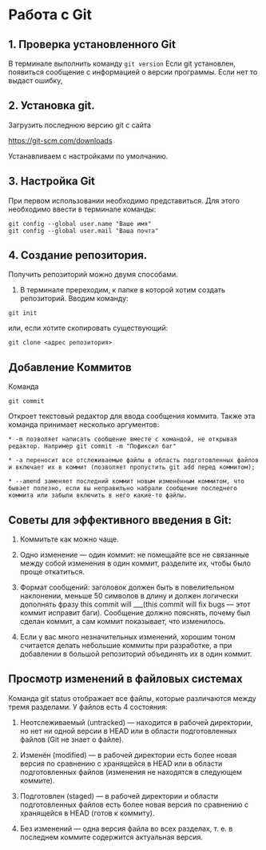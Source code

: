  # Работа с Git

## 1. Проверка установленного Git
 В терминале выполнить команду  `git version`
Если git установлен, появиться сообщение с информацией о версии программы. Если нет то выдаст ошибку,

## 2. Установка git.
Загрузить последнюю версию git с сайта

https://git-scm.com/downloads

Устанавливаем с настройками по умолчанию.


## 3. Настройка Git
При первом использовании необходимо представиться. Для этого необходимо ввести в терминале команды:
```
git config --global user.name "Ваше имя"
git config --global user.mail "Ваша почта"
```
## 4. Создание репозитория.
Получить репозиторий можно двумя способами.
1. В терминале пререходим, к папке в которой хотим создать репозиторий. Вводим команду:
```
git init
```  
или, если хотите скопировать существующий:
```
git clone <адрес репозитория>
```
## Добавление Коммитов
Команда 
```
git commit
```
Откроет текстовый редактор для ввода сообщения коммита. Также эта команда принимает несколько аргументов:
```
* -m позволяет написать сообщение вместе с командой, не открывая редактор. Например git commit -m "Пофиксил баг"

* -a переносит все отслеживаемые файлы в область подготовленных файлов и включает их в коммит (позволяет пропустить git add перед коммитом);

* --amend заменяет последний коммит новым изменённым коммитом, что бывает полезно, если вы неправильно набрали сообщение последнего коммита или забыли включить в него какие-то файлы.
```
## Советы для эффективного введения в Git:

1. Коммитьте как можно чаще.

2. Одно изменение — один коммит: не помещайте все не связанные между собой изменения в один коммит, разделите их, чтобы было проще откатиться.

3. Формат сообщений: заголовок должен быть в повелительном наклонении, меньше 50 символов в длину и должен логически дополнять фразу this commit will ___(this commit will fix bugs — этот коммит исправит баги). Сообщение должно пояснять, почему был сделан коммит, а сам коммит показывает, что изменилось.

4. Если у вас много незначительных изменений, хорошим тоном считается делать небольшие коммиты при разработке, а при добавлении в большой репозиторий объединять их в один коммит.

## Просмотр изменений в файловых системах
Команда git status отображает все файлы, которые различаются между тремя разделами. У файлов есть 4 состояния:

1. Неотслеживаемый (untracked) — находится в рабочей директории, но нет ни одной версии в HEAD или в области подготовленных файлов (Git не знает о файле).

2. Изменён (modified) — в рабочей директории есть более новая версия по сравнению с хранящейся в HEAD или в области подготовленных файлов (изменения не находятся в следующем коммите).

3. Подготовлен (staged) — в рабочей директории и области подготовленных файлов есть более новая версия по сравнению с хранящейся в HEAD (готов к коммиту).

4. Без изменений — одна версия файла во всех разделах, т. е. в последнем коммите содержится актуальная версия.



